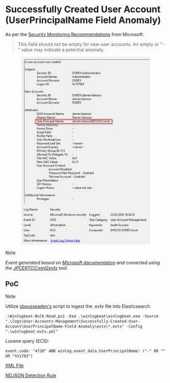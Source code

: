 # Successfully Created User Account (UserPrincipalName Field Anomaly)

As per the [Security Monitoring Recommendations](https://learn.microsoft.com/en-us/previous-versions/windows/it-pro/windows-10/security/threat-protection/auditing/event-4720#security-monitoring-recommendations) from Microsoft:
> This field should not be empty for new user accounts. An empty or "-" value may indicate a potential anomaly.

<div align="center">
    <img alt="Successfully Created User Account (UserPrincipalName Field Anomaly)" src="/logs/User-Accounts-Management/Successfully-Created-User-Account/UserPrincipalName-Field-Anomaly/img/UserPrincipalName-Field-Anomaly.png" width="80%">
</div>

> [!NOTE]
> *Event generated based on [Microsoft documentation](https://learn.microsoft.com/en-us/previous-versions/windows/it-pro/windows-10/security/threat-protection/auditing/event-4720) and converted using the [JPCERTCC/xml2evtx](https://github.com/JPCERTCC/xml2evtx) tool.*

## PoC
> [!NOTE]
> Utilize [sbousseaden's](https://github.com/sbousseaden/EVTX-ATTACK-SAMPLES) script to ingest the .evtx file into Elasticsearch.

```
.\Winlogbeat-Bulk-Read.ps1 -Exe .\winlogbeat\winlogbeat.exe -Source ".\logs\User-Accounts-Management\Successfully-Created-User-Account\UserPrincipalName-Field-Anomaly\evtx\*.evtx" -Config ".\winlogbeat-evtx.yml"
```

Lucene query (ECS):

```
event.code: "4720" AND winlog.event_data.UserPrincipalName: ("-" OR "" OR "%%1793")
```


[XML File](/logs/User-Accounts-Management/Successfully-Created-User-Account/UserPrincipalName-Field-Anomaly/xml/UserPrincipalName-Field-Anomaly.xml)

[NDJSON Detection Rule](/logs/User-Accounts-Management/Successfully-Created-User-Account/UserPrincipalName-Field-Anomaly/ndjson/POC-UserPrincipalName-Field-Anomaly.ndjson)